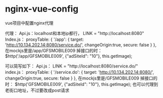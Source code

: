 # nginx-vue-config
vue项目中配置nginx代理


代理：
Api.js：localhost和本地ip都行，
LINK = "http://localhost:8080"
Index.js：
proxyTable: {
'/app': {
target: 'http://10.134.202.14:8080/service.do/',
changeOrigin:true,
secure: false
}
},
在mockjs里是/app/GFSMOBILE009
掉接口的时：
$http('/app/GFSMOBILE009', {"adSiteId": "10"}, this.getImage);
 
 
 
可以简写如下：
Api.js：
LINK = "http://localhost:8080/service.do/"
index.js：
proxyTable: {
'/service.do': {
target: 'http://10.134.202.14:8080/',
changeOrigin:true,
secure: false
}
},
在mockjs里是/GFSMOBILE009
掉接口的时：
$http('GFSMOBILE009', {"adSiteId": "10"}, this.getImage);
也可以代理到老街口地址，不过要改成post请求
 
 
